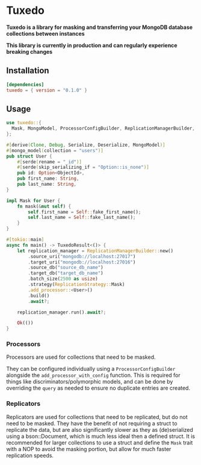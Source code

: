 # Tuxedo &emsp;

**Tuxedo is a library for masking and transferring your MongoDB database collections between instances**

**This library is currently in production and can regularly experience breaking changes**

## Installation

```toml
[dependencies]
tuxedo = { version = "0.1.0" }
```

## Usage

```rust
use tuxedo::{
  Mask, MongoModel, ProcessorConfigBuilder, ReplicationManagerBuilder, ReplicationStrategy, TuxedoResult,
};

#[derive(Clone, Debug, Serialize, Deserialize, MongoModel)]
#[mongo_model(collection = "users")]
pub struct User {
    #[serde(rename = "_id")]
    #[serde(skip_serializing_if = "Option::is_none")]
    pub id: Option<ObjectId>,
    pub first_name: String,
    pub last_name: String,
}

impl Mask for User {
    fn mask(&mut self) {
        self.first_name = Self::fake_first_name();
        self.last_name = Self::fake_last_name();
    }
}

#[tokio::main]
async fn main() -> TuxedoResult<()> {
    let replication_manager = ReplicationManagerBuilder::new()
        .source_uri("mongodb://localhost:27017")
        .target_uri("mongodb://localhost:27016")
        .source_db("source_db_name")
        .target_db("target_db_name")
        .batch_size(2500 as usize)
        .strategy(ReplicationStrategy::Mask)
        .add_processor::<User>()
        .build()
        .await?;

    replication_manager.run().await?;

    Ok(())
}
```

### Processors

Processors are used for collections that need to be masked.

They can be configured individually using a `ProcessorConfigBuilder` alongside the `add_processor_with_config` function. This is required for things like discriminators/polymorphic models, and can be done by overriding the `query` as needed to ensure no duplicate entries are created.

### Replicators

Replicators are used for collections that need to be replicated, but do not need to be masked. They have the benefit of not requiring a struct to replicate the data, but are also significantly slower as they as (de)serialized using a bson::Document, which is much less ideal then a defined struct. It is recommended for larger collections to use a struct and define the `Mask` trait with a NOP to avoid the masking portion, but allow for much faster replication speeds.
